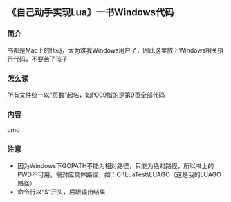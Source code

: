 ## 《自己动手实现Lua》一书Windows代码
### 简介
书都是Mac上的代码，太为难我Windows用户了，因此这里放上Windows相关执行代码，不要苦了孩子
### 怎么读
所有文件统一以“页数”起名，如P009指的是第9页全部代码
### 内容
cmd
### 注意
+ 因为Windows下GOPATH不能为相对路径，只能为绝对路径，所以书上的PWD不可用，需对应具体路径，如：C:\LuaTest\LUAGO（这是我的LUAGO路径）
+ 命令行以“$”开头，后跟输出结果
